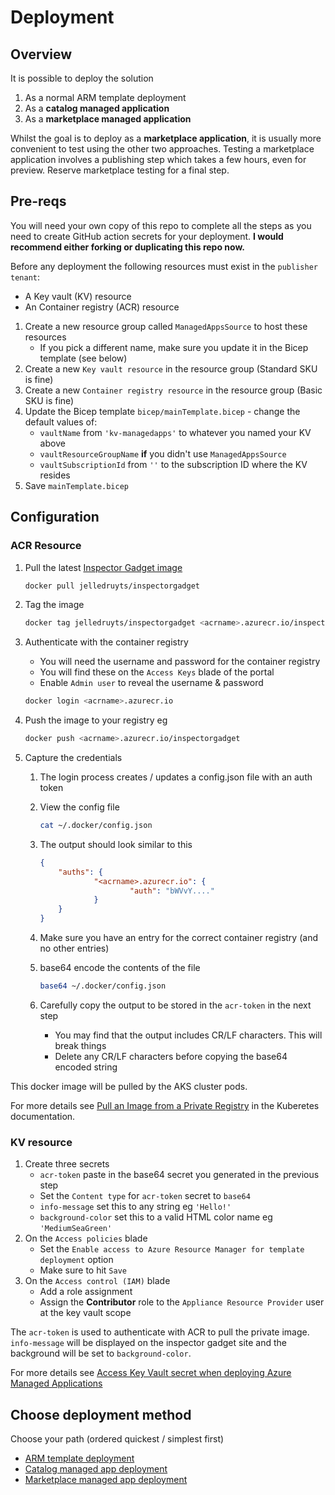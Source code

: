 # Deployment

## Overview

It is possible to deploy the solution

1. As a normal ARM template deployment
1. As a **catalog managed application**
1. As a **marketplace managed application**

Whilst the goal is to deploy as a **marketplace application**, it is usually more convenient to test using the other two approaches. Testing a marketplace application involves a publishing step which takes a few hours, even for preview. Reserve marketplace testing for a final step.

## Pre-reqs

You will need your own copy of this repo to complete all the steps as you need to create GitHub action secrets for your deployment. **I would recommend either forking or duplicating this repo now.**

Before any deployment the following resources must exist in the `publisher tenant`:

* A Key vault (KV) resource
* An Container registry (ACR) resource

1. Create a new resource group called `ManagedAppsSource` to host these resources
   * If you pick a different name, make sure you update it in the Bicep template (see below)
1. Create a new `Key vault resource` in the resource group (Standard SKU is fine)
1. Create a new `Container registry resource` in the resource group (Basic SKU is fine)
1. Update the Bicep template `bicep/mainTemplate.bicep` - change the default values of:
   * `vaultName` from `'kv-managedapps'` to whatever you named your KV above
   * `vaultResourceGroupName` **if** you didn't use `ManagedAppsSource`
   * `vaultSubscriptionId` from `''` to the subscription ID where the KV resides
1. Save `mainTemplate.bicep`

## Configuration

### ACR Resource

1. Pull the latest [Inspector Gadget image](https://hub.docker.com/r/jelledruyts/inspectorgadget)

    ```bash
    docker pull jelledruyts/inspectorgadget 
    ```

<!-- markdownlint-disable-next-line MD029 -->
2. Tag the image

    ```bash
    docker tag jelledruyts/inspectorgadget <acrname>.azurecr.io/inspectorgadget
    ```

<!-- markdownlint-disable-next-line MD029 -->
3. Authenticate with the container registry

   * You will need the username and password for the container registry
   * You will find these on the `Access Keys` blade of the portal
   * Enable `Admin user` to reveal the username & password

    ```bash
    docker login <acrname>.azurecr.io
    ```

<!-- markdownlint-disable-next-line MD029 -->
4. Push the image to your registry eg

    ```bash
    docker push <acrname>.azurecr.io/inspectorgadget
    ```

<!-- markdownlint-disable-next-line MD029 -->
5. Capture the credentials
   1. The login process creates / updates a config.json file with an auth token
   1. View the config file

        ```bash
        cat ~/.docker/config.json
        ```

   1. The output should look similar to this

        ```json
        {
            "auths": {
                    "<acrname>.azurecr.io": {
                            "auth": "bWVvY...."
                    }
            }
        }
        ```

   1. Make sure you have an entry for the correct container registry (and no other entries)
   1. base64 encode the contents of the file

        ```bash
        base64 ~/.docker/config.json
        ```

   1. Carefully copy the output to be stored in the `acr-token` in the next step
      * You may find that the output includes CR/LF characters. This will break things
      * Delete any CR/LF characters before copying the base64 encoded string

This docker image will be pulled by the AKS cluster pods.

For more details see [Pull an Image from a Private Registry](https://kubernetes.io/docs/tasks/configure-pod-container/pull-image-private-registry/#log-in-to-docker-hub) in the Kuberetes documentation.

### KV resource

 1. Create three secrets
     * `acr-token` paste in the base64 secret you generated in the previous step
     * Set the `Content type` for `acr-token` secret to `base64`
     * `info-message` set this to any string eg `'Hello!'`
     * `background-color` set this to a valid HTML color name eg `'MediumSeaGreen'`
 1. On the `Access policies` blade
    * Set the `Enable access to Azure Resource Manager for template deployment` option
    * Make sure to hit `Save`
 1. On the `Access control (IAM)` blade
    * Add a role assignment
    * Assign the **Contributor** role to the `Appliance Resource Provider` user at the key vault scope

The `acr-token` is used to authenticate with ACR to pull the private image. `info-message` will be displayed on the inspector gadget site and the background will be set to `background-color`.

For more details see [Access Key Vault secret when deploying Azure Managed Applications](https://docs.microsoft.com/azure/azure-resource-manager/managed-applications/key-vault-access)

## Choose deployment method

Choose your path (ordered quickest / simplest first)

* [ARM template deployment](./armdeploy.md)
* [Catalog managed app deployment](./catalogdeploy.md)
* [Marketplace managed app deployment](./marketplacedeploy.md)
